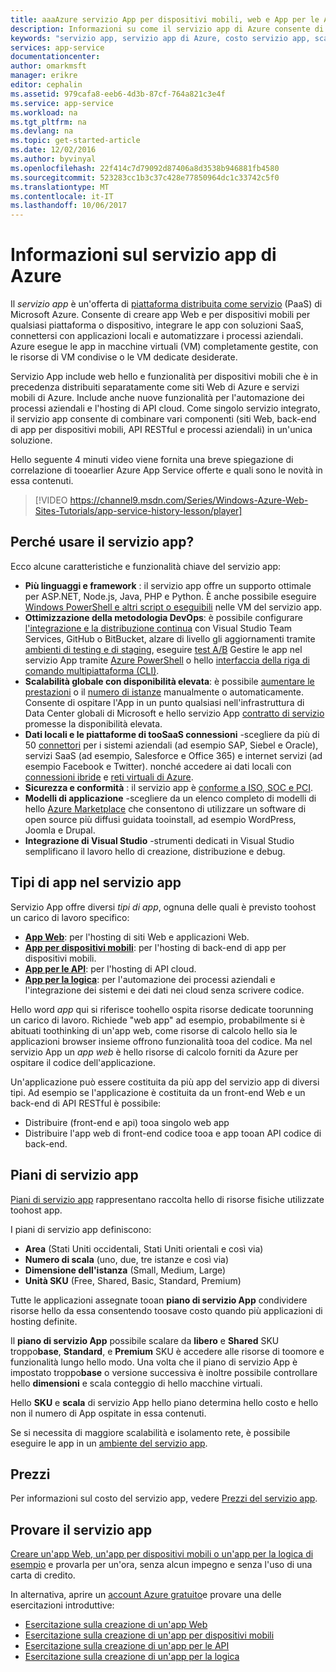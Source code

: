 ```yaml
---
title: aaaAzure servizio App per dispositivi mobili, web e App per le API | Documenti Microsoft
description: Informazioni su come il servizio app di Azure consente di sviluppare, distribuire e gestire app Web e per dispositivi mobili.
keywords: "servizio app, servizio app di Azure, costo servizio app, scalabilità, scalabile, distribuzione app, distribuzione app Azure, PaaS, piattaforma distribuita come servizio, sito Web, Web, servizi mobili di Azure"
services: app-service
documentationcenter: 
author: omarkmsft
manager: erikre
editor: cephalin
ms.assetid: 979cafa8-eeb6-4d3b-87cf-764a821c3e4f
ms.service: app-service
ms.workload: na
ms.tgt_pltfrm: na
ms.devlang: na
ms.topic: get-started-article
ms.date: 12/02/2016
ms.author: byvinyal
ms.openlocfilehash: 22f414c7d79092d87406a8d3538b946881fb4580
ms.sourcegitcommit: 523283cc1b3c37c428e77850964dc1c33742c5f0
ms.translationtype: MT
ms.contentlocale: it-IT
ms.lasthandoff: 10/06/2017
---
```

# <a name="what-is-azure-app-service"></a>Informazioni sul servizio app di Azure
Il *servizio app* è un'offerta di [piattaforma distribuita come servizio](https://en.wikipedia.org/wiki/Platform_as_a_service) (PaaS) di Microsoft Azure. Consente di creare app Web e per dispositivi mobili per qualsiasi piattaforma o dispositivo, integrare le app con soluzioni SaaS, connettersi con applicazioni locali e automatizzare i processi aziendali. Azure esegue le app in macchine virtuali (VM) completamente gestite, con le risorse di VM condivise o le VM dedicate desiderate.

Servizio App include web hello e funzionalità per dispositivi mobili che è in precedenza distribuiti separatamente come siti Web di Azure e servizi mobili di Azure. Include anche nuove funzionalità per l'automazione dei processi aziendali e l'hosting di API cloud. Come singolo servizio integrato, il servizio app consente di combinare vari componenti (siti Web, back-end di app per dispositivi mobili, API RESTful e processi aziendali) in un'unica soluzione.

Hello seguente 4 minuti video viene fornita una breve spiegazione di correlazione di tooearlier Azure App Service offerte e quali sono le novità in essa contenuti.

> [!VIDEO https://channel9.msdn.com/Series/Windows-Azure-Web-Sites-Tutorials/app-service-history-lesson/player]
> 
> 

## <a name="why-use-app-service"></a>Perché usare il servizio app?
Ecco alcune caratteristiche e funzionalità chiave del servizio app:

* **Più linguaggi e framework** : il servizio app offre un supporto ottimale per ASP.NET, Node.js, Java, PHP e Python. È anche possibile eseguire [Windows PowerShell e altri script o eseguibili](../app-service-web/web-sites-create-web-jobs.md) nelle VM del servizio app.
* **Ottimizzazione della metodologia DevOps**: è possibile configurare [l'integrazione e la distribuzione continua](../app-service-web/app-service-continuous-deployment.md) con Visual Studio Team Services, GitHub o BitBucket, alzare di livello gli aggiornamenti tramite [ambienti di testing e di staging](../app-service-web/web-sites-staged-publishing.md), eseguire [test A/B](../app-service-web/app-service-web-test-in-production-get-start.md) Gestire le app nel servizio App tramite [Azure PowerShell](/powershell/azureps-cmdlets-docs) o hello [interfaccia della riga di comando multipiattaforma (CLI)](../cli-install-nodejs.md).
* **Scalabilità globale con disponibilità elevata**: è possibile [aumentare le prestazioni](../app-service-web/web-sites-scale.md) o il [numero di istanze](../monitoring-and-diagnostics/insights-how-to-scale.md) manualmente o automaticamente. Consente di ospitare l'App in un punto qualsiasi nell'infrastruttura di Data Center globali di Microsoft e hello servizio App [contratto di servizio](https://azure.microsoft.com/support/legal/sla/app-service/) promesse la disponibilità elevata.
* **Dati locali e le piattaforme di tooSaaS connessioni** -scegliere da più di 50 [connettori](../connectors/apis-list.md) per i sistemi aziendali (ad esempio SAP, Siebel e Oracle), servizi SaaS (ad esempio, Salesforce e Office 365) e internet servizi (ad esempio Facebook e Twitter). nonché accedere ai dati locali con [connessioni ibride](../biztalk-services/integration-hybrid-connection-overview.md) e [reti virtuali di Azure](../app-service-web/web-sites-integrate-with-vnet.md).
* **Sicurezza e conformità** : il servizio app è [conforme a ISO, SOC e PCI](https://www.microsoft.com/TrustCenter/).
* **Modelli di applicazione** -scegliere da un elenco completo di modelli di hello [Azure Marketplace](https://azure.microsoft.com/marketplace/) che consentono di utilizzare un software di open source più diffusi guidata tooinstall, ad esempio WordPress, Joomla e Drupal.
* **Integrazione di Visual Studio** -strumenti dedicati in Visual Studio semplificano il lavoro hello di creazione, distribuzione e debug.

## <a name="app-types-in-app-service"></a>Tipi di app nel servizio app
Servizio App offre diversi *tipi di app*, ognuna delle quali è previsto toohost un carico di lavoro specifico:

* [**App Web**](../app-service-web/app-service-web-overview.md): per l'hosting di siti Web e applicazioni Web.
* [**App per dispositivi mobili**](../app-service-mobile/app-service-mobile-value-prop.md): per l'hosting di back-end di app per dispositivi mobili.
* [**App per le API**](../app-service-api/app-service-api-apps-why-best-platform.md): per l'hosting di API cloud.
* [**App per la logica**](../logic-apps/logic-apps-what-are-logic-apps.md): per l'automazione dei processi aziendali e l'integrazione dei sistemi e dei dati nei cloud senza scrivere codice.

Hello word *app* qui si riferisce toohello ospita risorse dedicate toorunning un carico di lavoro. Richiede "web app" ad esempio, probabilmente si è abituati toothinking di un'app web, come risorse di calcolo hello sia le applicazioni browser insieme offrono funzionalità tooa del codice. Ma nel servizio App un *app web* è hello risorse di calcolo forniti da Azure per ospitare il codice dell'applicazione. 

Un'applicazione può essere costituita da più app del servizio app di diversi tipi. Ad esempio se l'applicazione è costituita da un front-end Web e un back-end di API RESTful è possibile:

- Distribuire (front-end e api) tooa singolo web app  
- Distribuire l'app web di front-end codice tooa e app tooan API codice di back-end. 



## <a name="app-service-plans"></a>Piani di servizio app
[Piani di servizio app](azure-web-sites-web-hosting-plans-in-depth-overview.md) rappresentano raccolta hello di risorse fisiche utilizzate toohost app.

I piani di servizio app definiscono:

- **Area** (Stati Uniti occidentali, Stati Uniti orientali e così via)
- **Numero di scala** (uno, due, tre istanze e così via)
- **Dimensione dell'istanza** (Small, Medium, Large)
- **Unità SKU** (Free, Shared, Basic, Standard, Premium)

Tutte le applicazioni assegnate tooan **piano di servizio App** condividere risorse hello da essa consentendo toosave costo quando più applicazioni di hosting definite.

Il **piano di servizio App** possibile scalare da **libero** e **Shared** SKU troppo**base**, **Standard**, e **Premium** SKU è accedere alle risorse di toomore e funzionalità lungo hello modo. Una volta che il piano di servizio App è impostato troppo**base** o versione successiva è inoltre possibile controllare hello **dimensioni** e scala conteggio di hello macchine virtuali.

Hello **SKU** e **scala** di servizio App hello piano determina hello costo e hello non il numero di App ospitate in essa contenuti. 

Se si necessita di maggiore scalabilità e isolamento rete, è possibile eseguire le app in un [ambiente del servizio app](../app-service-web/app-service-app-service-environment-intro.md).

## <a name="pricing"></a>Prezzi
Per informazioni sul costo del servizio app, vedere [Prezzi del servizio app](https://azure.microsoft.com/pricing/details/app-service/).

## <a name="test-drive-app-service"></a>Provare il servizio app
[Creare un'app Web, un'app per dispositivi mobili o un'app per la logica di esempio](https://azure.microsoft.com/try/app-service/) e provarla per un'ora, senza alcun impegno e senza l'uso di una carta di credito.

In alternativa, aprire un [account Azure gratuito](https://azure.microsoft.com/pricing/free-trial/)e provare una delle esercitazioni introduttive:

* [Esercitazione sulla creazione di un'app Web](../app-service-web/app-service-web-get-started.md)
* [Esercitazione sulla creazione di un'app per dispositivi mobili](../app-service-mobile/app-service-mobile-android-get-started.md)
* [Esercitazione sulla creazione di un'app per le API](../app-service-api/app-service-api-dotnet-get-started.md)
* [Esercitazione sulla creazione di un'app per la logica](../logic-apps/logic-apps-create-a-logic-app.md)


